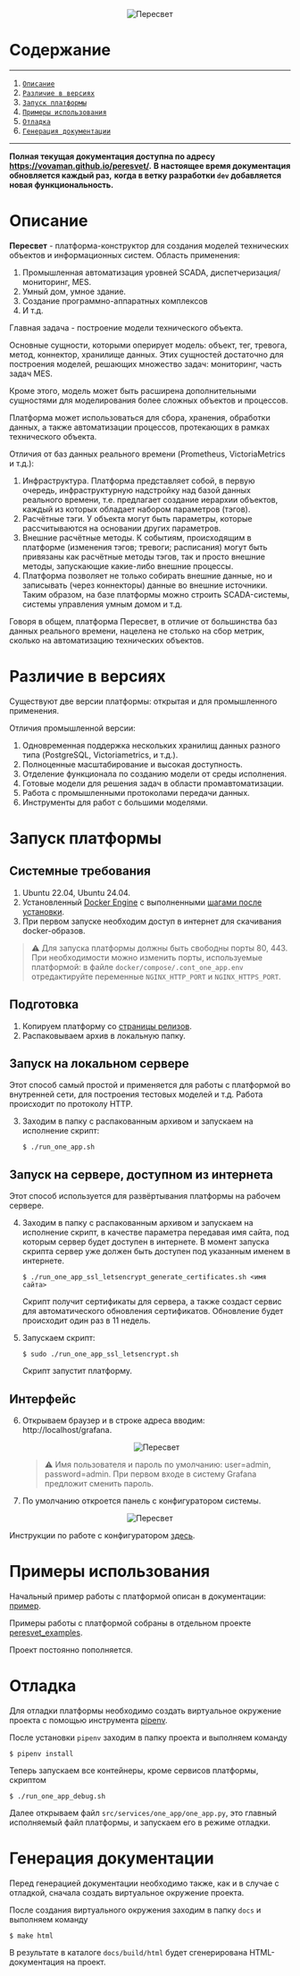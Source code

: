 <div style="text-align: center;">
   <img src="pics/logo.png" alt="Пересвет" />
</div>

# Содержание

---

1. [`Описание`](#description)
2. [`Различие в версиях`](#versions)
3. [`Запуск платформы`](#running)
4. [`Примеры использования`](#examples)
5. [`Отладка`](#debugging)
6. [`Генерация документации`](#make_docs)

---

**Полная текущая документация доступна по адресу https://vovaman.github.io/peresvet/.**
**В настоящее время документация обновляется каждый раз,**
**когда в ветку разработки `dev` добавляется**
**новая функциональность.**

# <a name="description"></a>Описание

**Пересвет** - платформа-конструктор для создания моделей технических объектов и информационных систем.
Область применения: 

1. Промышленная автоматизация уровней SCADA, диспетчеризация/мониторинг, MES.
2. Умный дом, умное здание.
3. Создание программно-аппаратных комплексов
4. И т.д.

Главная задача - построение модели технического объекта.

Основные сущности, которыми оперирует модель: объект, тег, тревога, метод, коннектор, хранилище данных.
Этих сущностей достаточно для построения моделей, решающих множество задач: мониторинг, часть задач MES.

Кроме этого, модель может быть расширена дополнительными сущностями для моделирования более сложных
объектов и процессов.

Платформа может использоваться для сбора, хранения, обработки данных, а также
автоматизации процессов, протекающих в рамках технического объекта.

Отличия от баз данных реального времени (Prometheus, VictoriaMetrics и т.д.):

1. Инфраструктура. Платформа представляет собой, в первую очередь,
   инфраструктурную надстройку над базой данных реального времени,
   т.е. предлагает создание иерархии объектов, каждый из которых обладает
   набором параметров (тэгов).
2. Расчётные тэги. У объекта могут быть параметры, которые рассчитываются
   на основании других параметров.
3. Внешние расчётные методы. К событиям, происходящим в платформе
   (изменения тэгов; тревоги; расписания) могут быть привязаны как
   расчётные методы тэгов, так и просто внешние методы,
   запускающие какие-либо внешние процессы.
4. Платформа позволяет не только собирать внешние данные, но и записывать
   (через коннекторы) данные во внешние источники.
   Таким образом, на базе платформы можно строить SCADA-системы,
   системы управления умным домом и т.д.

Говоря в общем, платформа Пересвет, в отличие от большинства баз данных
реального времени, нацелена не столько на сбор метрик,
сколько на автоматизацию технических объектов.

# <a name="versions"></a>Различие в версиях
Существуют две версии платформы: открытая и для промышленного применения.

Отличия промышленной версии:

1. Одновременная поддержка нескольких хранилищ данных разного типа (PostgreSQL, Victoriametrics, и т.д.).
2. Полноценные масштабирование и высокая доступность.
3. Отделение функционала по созданию модели от среды исполнения.
4. Готовые модели для решения задач в области промавтоматизации.
5. Работа с промышленными протоколами передачи данных.
6. Инструменты для работ с большими моделями.

# <a name="running"></a> Запуск платформы

## Системные требования

1. Ubuntu 22.04, Ubuntu 24.04.
2. Установленный [Docker Engine](https://docs.docker.com/engine/install/ubuntu/) 
   с выполненными [шагами после установки](https://docs.docker.com/engine/install/linux-postinstall/).
3. При первом запуске необходим доступ в интернет для скачивания docker-образов.

> :warning: Для запуска платформы должны быть свободны порты 80, 443.
> При необходимости можно изменить порты, используемые платформой:
> в файле ``docker/compose/.cont_one_app.env``
> отредактируйте переменные ``NGINX_HTTP_PORT`` и ``NGINX_HTTPS_PORT``.

## Подготовка
1. Копируем платформу со [страницы релизов](https://github.com/Vovaman/peresvet/releases).
2. Распаковываем архив в локальную папку.

## Запуск на локальном сервере 
Этот способ самый простой и применяется для работы с платформой во внутренней сети,
для построения тестовых моделей и т.д.
Работа происходит по протоколу HTTP.

3. Заходим в папку с распакованным архивом и запускаем на исполнение скрипт:
   
   ```console
   $ ./run_one_app.sh
   ```
 
## Запуск на сервере, доступном из интернета
Этот способ используется для развёртывания платформы на рабочем сервере.

4. Заходим в папку с распакованным архивом и запускаем на исполнение скрипт, в качестве
   параметра передавая имя сайта, под которым сервер будет доступен в интернете.
   В момент запуска скрипта сервер уже должен быть доступен под указанным именем в интернете.
   
   ```console
   $ ./run_one_app_ssl_letsencrypt_generate_certificates.sh <имя сайта>
   ```

   Скрипт получит сертификаты для сервера, а также создаст сервис для автоматического обновления сертификатов.
   Обновление будет происходит один раз в 11 недель.

5. Запускаем скрипт:

   ```console
   $ sudo ./run_one_app_ssl_letsencrypt.sh
   ```
   
   Скрипт запустит платформу.

## Интерфейс

6. Открываем браузер и в строке адреса вводим: http://localhost/grafana.

   <div style="text-align: center;">
      <img src="pics/welcome.png" alt="Пересвет" />
   </div>
   
   > :warning: Имя пользователя и пароль по умолчанию: user=admin, password=admin.
   > При первом входе в систему Grafana предложит сменить пароль.

7. По умолчанию откроется панель с конфигуратором системы.

<div style="text-align: center;">
   <img src="pics/configurator.png" alt="Пересвет" />
</div>

Инструкции по работе с конфигуратором 
[здесь](https://vovaman.github.io/peresvet/configurator/configurator.html).

# <a name="examples"></a> Примеры использования

Начальный пример работы с платформой описан в документации:
[пример](https://vovaman.github.io/peresvet/examples/examples.html).

Примеры работы с платформой собраны в отдельном проекте 
[peresvet_examples](https://github.com/Vovaman/peresvet_examples).

Проект постоянно пополняется.

# <a name="debugging"></a> Отладка

Для отладки платформы необходимо создать виртуальное окружение проекта с помощью инструмента
[pipenv](https://pipenv.pypa.io/en/latest/).

После установки `pipenv` заходим в папку проекта и выполняем команду 

```console
$ pipenv install
```

Теперь запускаем все контейнеры, кроме сервисов платформы, скриптом

```console
$ ./run_one_app_debug.sh
```

Далее открываем файл ``src/services/one_app/one_app.py``, это главный исполняемый файл платформы,
и запускаем его в режиме отладки.

# <a name="make_docs"></a> Генерация документации

Перед генерацией документации необходимо также, как и в случае с отладкой, сначала создать виртуальное окружение проекта.

После создания виртуального окружения заходим в папку ``docs`` и выполняем команду 

```console
$ make html
```

В результате в каталоге ``docs/build/html`` будет сгенерирована HTML-документация на проект.


